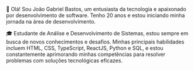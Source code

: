 👋 Olá! Sou João Gabriel Bastos, um entusiasta da tecnologia e apaixonado por desenvolvimento de software. Tenho 20 anos e estou iniciando minha jornada na área de desenvolvimento.

🎓 Estudante de Análise e Desenvolvimento de Sistemas, estou sempre em busca de novos conhecimentos e desafios. Minhas principais habilidades incluem HTML, CSS, TypeScript, ReactJS, Python e SQL, e estou constantemente aprimorando minhas competências para resolver problemas com soluções tecnológicas eficazes.



<!---
joaobastosmello/joaobastosmello is a ✨ special ✨ repository because its `README.md` (this file) appears on your GitHub profile.
You can click the Preview link to take a look at your changes.
--->
